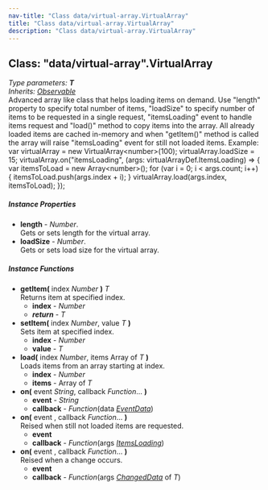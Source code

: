 ```yaml
---
nav-title: "Class data/virtual-array.VirtualArray"
title: "Class data/virtual-array.VirtualArray"
description: "Class data/virtual-array.VirtualArray"
---
```

## Class: "data/virtual-array".VirtualArray  
_Type parameters:_ _**T**_  
_Inherits:_ [_Observable_](../../data/observable/Observable.md)  
Advanced array like class that helps loading items on demand. Use "length" property to specify total number of items, 
"loadSize" to specify number of items to be requested in a single request, "itemsLoading" event to handle items request and 
"load()" method to copy items into the array. All already loaded items are cached in-memory and when "getItem()" method is called 
the array will raise "itemsLoading" event for still not loaded items. Example:
var virtualArray = new VirtualArray&lt;number&gt;(100);
virtualArray.loadSize = 15;
virtualArray.on("itemsLoading", (args: virtualArrayDef.ItemsLoading) =&gt; {
    var itemsToLoad = new Array&lt;number&gt;();
    for (var i = 0; i &lt; args.count; i++) {
        itemsToLoad.push(args.index + i);
    }
    virtualArray.load(args.index, itemsToLoad);
});

##### Instance Properties
 - **length** - _Number_.    
  Gets or sets length for the virtual array.
 - **loadSize** - _Number_.    
  Gets or sets load size for the virtual array.

##### Instance Functions
 - **getItem(** index _Number_ **)** _T_  
     Returns item at specified index.
   - **index** - _Number_
   - _**return**_ - _T_
 - **setItem(** index _Number_, value _T_ **)**  
     Sets item at specified index.
   - **index** - _Number_
   - **value** - _T_
 - **load(** index _Number_, items Array of _T_ **)**  
     Loads items from an array starting at index.
   - **index** - _Number_
   - **items** - Array of _T_
 - **on(** event _String_, callback _Function_... **)**
   - **event** - _String_
   - **callback** - _Function_(data [_EventData_](../../data/observable/EventData.md))
 - **on(** event , callback _Function_... **)**  
     Reised when still not loaded items are requested.
   - **event**
   - **callback** - _Function_(args [_ItemsLoading_](../../data/virtual-array/ItemsLoading.md))
 - **on(** event , callback _Function_... **)**  
     Reised when a change occurs.
   - **event**
   - **callback** - _Function_(args [_ChangedData_](../../data/virtual-array/ChangedData.md) of _T_)